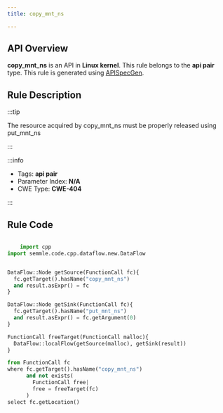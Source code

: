 ```yaml
---
title: copy_mnt_ns

---
```



## API Overview
**copy_mnt_ns** is an API in **Linux kernel**. This rule belongs to the **api pair** type. This rule is generated using [APISpecGen](../../tools/APISpecGen).
## Rule Description

:::tip

The resource acquired by copy_mnt_ns must be properly released using put_mnt_ns

:::

:::info

- Tags: **api pair**
- Parameter Index: **N/A**
- CWE Type: **CWE-404**

:::

## Rule Code
```python

    import cpp
import semmle.code.cpp.dataflow.new.DataFlow


DataFlow::Node getSource(FunctionCall fc){
  fc.getTarget().hasName("copy_mnt_ns")
  and result.asExpr() = fc
}

DataFlow::Node getSink(FunctionCall fc){
  fc.getTarget().hasName("put_mnt_ns")
  and result.asExpr() = fc.getArgument(0)
}

FunctionCall freeTarget(FunctionCall malloc){
  DataFlow::localFlow(getSource(malloc), getSink(result))
}

from FunctionCall fc
where fc.getTarget().hasName("copy_mnt_ns")
      and not exists(
        FunctionCall free| 
        free = freeTarget(fc)
      )
select fc.getLocation()

    
```